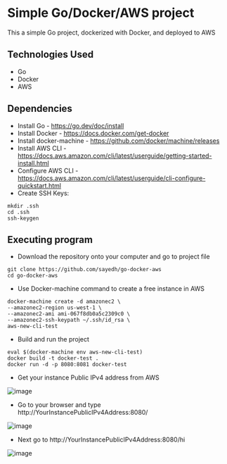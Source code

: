# Simple Go/Docker/AWS project
This a simple Go project, dockerized with Docker, and deployed to AWS

## Technologies Used
* Go
* Docker
* AWS

## Dependencies

* Install Go - https://go.dev/doc/install
* Install Docker - https://docs.docker.com/get-docker
* Install docker-machine - https://github.com/docker/machine/releases
* Install AWS CLI - https://docs.aws.amazon.com/cli/latest/userguide/getting-started-install.html
* Configure AWS CLI - https://docs.aws.amazon.com/cli/latest/userguide/cli-configure-quickstart.html
* Create SSH Keys:
```
mkdir .ssh
cd .ssh
ssh-keygen
```


## Executing program
* Download the repository onto your computer and go to project file
```
git clone https://github.com/sayedh/go-docker-aws
cd go-docker-aws
```
* Use Docker-machine command to create a free instance in AWS
```
docker-machine create -d amazonec2 \
--amazonec2-region us-west-1 \
--amazonec2-ami ami-067f8db0a5c2309c0 \
--amazonec2-ssh-keypath ~/.ssh/id_rsa \
aws-new-cli-test
```
* Build and run the project
```
eval $(docker-machine env aws-new-cli-test)
docker build -t docker-test .
docker run -d -p 8080:8081 docker-test
```
* Get your instance Public IPv4 address from AWS

![image](https://user-images.githubusercontent.com/30685241/176921968-087a42c6-93ec-4670-9b95-4f7963d83284.png)


* Go to your browser and type http://YourInstancePublicIPv4Address:8080/ 

![image](https://user-images.githubusercontent.com/30685241/176922232-cdb8c1d9-c7cb-4e16-a9f2-17f2347d11d5.png)


* Next go to http://YourInstancePublicIPv4Address:8080/hi

![image](https://user-images.githubusercontent.com/30685241/176922254-97cc88af-2bdf-4418-9dd6-60c5b399b2ef.png)


